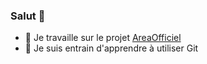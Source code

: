 ### Salut 👋

 - 🔭 Je travaille sur le projet <a href="https://areaofficiel.github.io/" target="_blank">AreaOfficiel</a>
 - 🌱 Je suis entrain d'apprendre à utiliser Git

<!--
**ia-godev/ia-godev** is a ✨ _special_ ✨ repository because its `README.md` (this file) appears on your GitHub profile.

Here are some ideas to get you started:

- 🔭 I’m currently working on ...
- 🌱 I’m currently learning ...
- 👯 I’m looking to collaborate on ...
- 🤔 I’m looking for help with ...
- 💬 Ask me about ...
- 📫 How to reach me: ...
- 😄 Pronouns: ...
- ⚡ Fun fact: ...
-->
